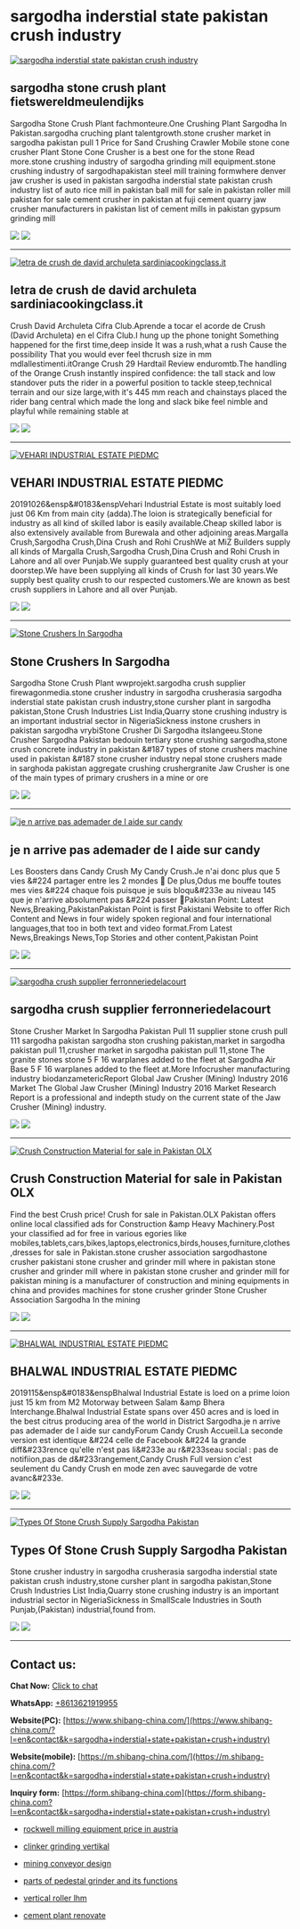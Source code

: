 # sargodha inderstial state pakistan crush industry

<a href="https://swt.shibang-china.com/?l=en&img&k=sargodha+inderstial+state+pakistan+crush+industry" target="_blank">![sargodha inderstial state pakistan crush industry](http://static.shibang-china.com/all-800x300/293.jpg)</a>

## sargodha stone crush plant fietswereldmeulendijks
Sargodha Stone Crush Plant fachmonteure.One Crushing Plant Sargodha In Pakistan.sargodha cruching plant talentgrowth.stone crusher market in sargodha pakistan pull 1 Price for Sand Crushing Crawler Mobile stone cone crusher Plant Stone Cone Crusher is a best one for the stone Read more.stone crushing industry of sargodha grinding mill equipment.stone crushing industry of sargodhapakistan steel mill training formwhere denver jaw crusher is used in pakistan sargodha inderstial state pakistan crush industry list of auto rice mill in pakistan ball mill for sale in pakistan roller mill pakistan for sale cement crusher in pakistan at fuji cement quarry jaw crusher manufacturers in pakistan list of cement mills in pakistan gypsum grinding mill


<a href="https://whatsapp.shibangsoft.com/WhatsApp.php" target="_blank" title="WhatsApp">![](http://static.shibang-china.com/icon/whatsapp.png)</a> <a href="https://swt.shibang-china.com/?l=en&icon&k=sargodha+inderstial+state+pakistan+crush+industry" target="_blank">![](http://static.shibang-china.com/icon/chat-en.png)</a>

---

<a href="https://swt.shibang-china.com/?l=en&img&k=sargodha+inderstial+state+pakistan+crush+industry" target="_blank">![letra de crush de david archuleta sardiniacookingclass.it](http://static.shibang-china.com/all-800x300/556.jpg)</a>

## letra de crush de david archuleta sardiniacookingclass.it
Crush David Archuleta Cifra Club.Aprende a tocar el acorde de Crush (David Archuleta) en el Cifra Club.I hung up the phone tonight Something happened for the first time,deep inside It was a rush,what a rush Cause the possibility That you would ever feel thcrush size in mm mdlallestimenti.itOrange Crush 29 Hardtail Review enduromtb.The handling of the Orange Crush instantly inspired confidence: the tall stack and low standover puts the rider in a powerful position to tackle steep,technical terrain and our size large,with it's 445 mm reach and chainstays placed the rider bang central which made the long and slack bike feel nimble and playful while remaining stable at


<a href="https://whatsapp.shibangsoft.com/WhatsApp.php" target="_blank" title="WhatsApp">![](http://static.shibang-china.com/icon/whatsapp.png)</a> <a href="https://swt.shibang-china.com/?l=en&icon&k=sargodha+inderstial+state+pakistan+crush+industry" target="_blank">![](http://static.shibang-china.com/icon/chat-en.png)</a>

---

<a href="https://swt.shibang-china.com/?l=en&img&k=sargodha+inderstial+state+pakistan+crush+industry" target="_blank">![VEHARI INDUSTRIAL ESTATE PIEDMC](http://static.shibang-china.com/all-800x300/943.jpg)</a>

## VEHARI INDUSTRIAL ESTATE PIEDMC
20191026&ensp&#0183&enspVehari Industrial Estate is most suitably loed just 06 Km from main city (adda).The loion is strategically beneficial for industry as all kind of skilled labor is easily available.Cheap skilled labor is also extensively available from Burewala and other adjoining areas.Margalla Crush,Sargodha Crush,Dina Crush and Rohi CrushWe at MiZ Builders supply all kinds of Margalla Crush,Sargodha Crush,Dina Crush and Rohi Crush in Lahore and all over Punjab.We supply guaranteed best quality crush at your doorstep.We have been supplying all kinds of Crush for last 30 years.We supply best quality crush to our respected customers.We are known as best crush suppliers in Lahore and all over Punjab.


<a href="https://whatsapp.shibangsoft.com/WhatsApp.php" target="_blank" title="WhatsApp">![](http://static.shibang-china.com/icon/whatsapp.png)</a> <a href="https://swt.shibang-china.com/?l=en&icon&k=sargodha+inderstial+state+pakistan+crush+industry" target="_blank">![](http://static.shibang-china.com/icon/chat-en.png)</a>

---

<a href="https://swt.shibang-china.com/?l=en&img&k=sargodha+inderstial+state+pakistan+crush+industry" target="_blank">![Stone Crushers In Sargodha](http://static.shibang-china.com/all-800x300/427.jpg)</a>

## Stone Crushers In Sargodha
Sargodha Stone Crush Plant wwprojekt.sargodha crush supplier firewagonmedia.stone crusher industry in sargodha crusherasia sargodha inderstial state pakistan crush industry,stone cursher plant in sargodha pakistan,Stone Crush Industries List India,Quarry stone crushing industry is an important industrial sector in NigeriaSickness instone crushers in pakistan sargodha vrybiStone Crusher Di Sargodha itslangeeu.Stone Crusher Sargodha Pakistan bedouin tertiary stone crushing sargodha,stone crush concrete industry in pakistan &#187 types of stone crushers machine used in pakistan &#187 stone crusher industry nepal stone crushers made in sarghoda pakistan aggregate crushing crushergranite Jaw Crusher is one of the main types of primary crushers in a mine or ore


<a href="https://whatsapp.shibangsoft.com/WhatsApp.php" target="_blank" title="WhatsApp">![](http://static.shibang-china.com/icon/whatsapp.png)</a> <a href="https://swt.shibang-china.com/?l=en&icon&k=sargodha+inderstial+state+pakistan+crush+industry" target="_blank">![](http://static.shibang-china.com/icon/chat-en.png)</a>

---

<a href="https://swt.shibang-china.com/?l=en&img&k=sargodha+inderstial+state+pakistan+crush+industry" target="_blank">![je n arrive pas ademader de l aide sur candy](http://static.shibang-china.com/all-800x300/668.jpg)</a>

## je n arrive pas ademader de l aide sur candy
Les Boosters dans Candy Crush My Candy Crush.Je n'ai donc plus que 5 vies &#224 partager entre les 2 mondes 🙁 De plus,Odus me bouffe toutes mes vies &#224 chaque fois puisque je suis bloqu&#233e au niveau 145 que je n'arrive absolument pas &#224 passer 🙁Pakistan Point: Latest News,Breaking,PakistanPakistan Point is first Pakistani Website to offer Rich Content and News in four widely spoken regional and four international languages,that too in both text and video format.From Latest News,Breakings News,Top Stories and other content,Pakistan Point


<a href="https://whatsapp.shibangsoft.com/WhatsApp.php" target="_blank" title="WhatsApp">![](http://static.shibang-china.com/icon/whatsapp.png)</a> <a href="https://swt.shibang-china.com/?l=en&icon&k=sargodha+inderstial+state+pakistan+crush+industry" target="_blank">![](http://static.shibang-china.com/icon/chat-en.png)</a>

---

<a href="https://swt.shibang-china.com/?l=en&img&k=sargodha+inderstial+state+pakistan+crush+industry" target="_blank">![sargodha crush supplier ferronneriedelacourt](http://static.shibang-china.com/all-800x300/1001.jpg)</a>

## sargodha crush supplier ferronneriedelacourt
Stone Crusher Market In Sargodha Pakistan Pull 11 supplier stone crush pull 111 sargodha pakistan sargodha ston crushing pakistan,market in sargodha pakistan pull 11,crusher market in sargodha pakistan pull 11,stone The granite stones stone 5 F 16 warplanes added to the fleet at Sargodha Air Base 5 F 16 warplanes added to the fleet at.More Infocrusher manufacturing industry biodanzametericReport Global Jaw Crusher (Mining) Industry 2016 Market The Global Jaw Crusher (Mining) Industry 2016 Market Research Report is a professional and indepth study on the current state of the Jaw Crusher (Mining) industry.


<a href="https://whatsapp.shibangsoft.com/WhatsApp.php" target="_blank" title="WhatsApp">![](http://static.shibang-china.com/icon/whatsapp.png)</a> <a href="https://swt.shibang-china.com/?l=en&icon&k=sargodha+inderstial+state+pakistan+crush+industry" target="_blank">![](http://static.shibang-china.com/icon/chat-en.png)</a>

---

<a href="https://swt.shibang-china.com/?l=en&img&k=sargodha+inderstial+state+pakistan+crush+industry" target="_blank">![Crush Construction Material for sale in Pakistan OLX](http://static.shibang-china.com/all-800x300/697.jpg)</a>

## Crush Construction Material for sale in Pakistan OLX
Find the best Crush price! Crush for sale in Pakistan.OLX Pakistan offers online local classified ads for Construction &amp Heavy Machinery.Post your classified ad for free in various egories like mobiles,tablets,cars,bikes,laptops,electronics,birds,houses,furniture,clothes,dresses for sale in Pakistan.stone crusher association sargodhastone crusher pakistani stone crusher and grinder mill where in pakistan stone crusher and grinder mill where in pakistan stone crusher and grinder mill for pakistan mining is a manufacturer of construction and mining equipments in china and provides machines for stone crusher grinder Stone Crusher Association Sargodha In the mining


<a href="https://whatsapp.shibangsoft.com/WhatsApp.php" target="_blank" title="WhatsApp">![](http://static.shibang-china.com/icon/whatsapp.png)</a> <a href="https://swt.shibang-china.com/?l=en&icon&k=sargodha+inderstial+state+pakistan+crush+industry" target="_blank">![](http://static.shibang-china.com/icon/chat-en.png)</a>

---

<a href="https://swt.shibang-china.com/?l=en&img&k=sargodha+inderstial+state+pakistan+crush+industry" target="_blank">![BHALWAL INDUSTRIAL ESTATE PIEDMC](http://static.shibang-china.com/all-800x300/1103.jpg)</a>

## BHALWAL INDUSTRIAL ESTATE PIEDMC
2019115&ensp&#0183&enspBhalwal Industrial Estate is loed on a prime loion just 15 km from M2 Motorway between Salam &amp Bhera Interchange.Bhalwal Industrial Estate spans over 450 acres and is loed in the best citrus producing area of the world in District Sargodha.je n arrive pas ademader de l aide sur candyForum Candy Crush Accueil.La seconde version est identique &#224 celle de Facebook &#224 la grande diff&#233rence qu'elle n'est pas li&#233e au r&#233seau social : pas de notifiion,pas de d&#233rangement,Candy Crush Full version c'est seulement du Candy Crush en mode zen avec sauvegarde de votre avanc&#233e.


<a href="https://whatsapp.shibangsoft.com/WhatsApp.php" target="_blank" title="WhatsApp">![](http://static.shibang-china.com/icon/whatsapp.png)</a> <a href="https://swt.shibang-china.com/?l=en&icon&k=sargodha+inderstial+state+pakistan+crush+industry" target="_blank">![](http://static.shibang-china.com/icon/chat-en.png)</a>

---

<a href="https://swt.shibang-china.com/?l=en&img&k=sargodha+inderstial+state+pakistan+crush+industry" target="_blank">![Types Of Stone Crush Supply Sargodha Pakistan](http://static.shibang-china.com/all-800x300/40.jpg)</a>

## Types Of Stone Crush Supply Sargodha Pakistan
Stone crusher industry in sargodha crusherasia sargodha inderstial state pakistan crush industry,stone cursher plant in sargodha pakistan,Stone Crush Industries List India,Quarry stone crushing industry is an important industrial sector in NigeriaSickness in SmallScale Industries in South Punjab,(Pakistan) industrial,found from.

<a href="https://whatsapp.shibangsoft.com/WhatsApp.php" target="_blank" title="WhatsApp">![](http://static.shibang-china.com/icon/whatsapp.png)</a> <a href="https://swt.shibang-china.com/?l=en&icon&k=sargodha+inderstial+state+pakistan+crush+industry" target="_blank">![](http://static.shibang-china.com/icon/chat-en.png)</a>

---
## Contact us:

**Chat Now:** [Click to chat](https://swt.shibang-china.com?l=en&contact&k=sargodha+inderstial+state+pakistan+crush+industry)

**WhatsApp:**  [+8613621919955](https://whatsapp.shibangsoft.com/WhatsApp.php)

**Website(PC):** [https://www.shibang-china.com/](https://www.shibang-china.com/?l=en&contact&k=sargodha+inderstial+state+pakistan+crush+industry)

**Website(mobile):** [https://m.shibang-china.com/](https://m.shibang-china.com/?l=en&contact&k=sargodha+inderstial+state+pakistan+crush+industry)

**Inquiry form:** [https://form.shibang-china.com](https://form.shibang-china.com?l=en&contact&k=sargodha+inderstial+state+pakistan+crush+industry)

* [rockwell milling equipment price in austria](../118/rockwell%20milling%20equipment%20price%20in%20austria.md)

* [clinker grinding vertikal](../122/clinker%20grinding%20vertikal.md)

* [mining conveyor design](../116/mining%20conveyor%20design.md)

* [parts of pedestal grinder and its functions](../113/parts%20of%20pedestal%20grinder%20and%20its%20functions.md)

* [vertical roller lhm](../121/vertical%20roller%20lhm.md)

* [cement plant renovate](../122/cement%20plant%20renovate.md)